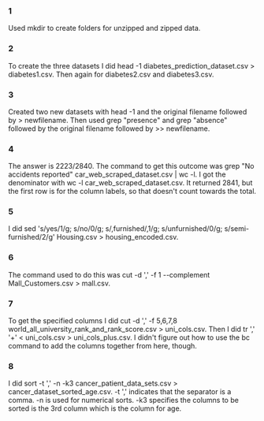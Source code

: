 ### 1

Used mkdir to create folders for unzipped and zipped data.

### 2

To create the three datasets I did head -1 diabetes_prediction_dataset.csv > diabetes1.csv. 
Then again for diabetes2.csv and diabetes3.csv.

### 3

Created two new datasets with head -1 and the original filename followed by > newfilename. Then 
used grep "presence" and grep "absence" followed by the original filename followed by >> 
newfilename.

### 4

The answer is 2223/2840. The command to get this outcome was grep "No accidents reported" 
car_web_scraped_dataset.csv | wc -l. I got the denominator with wc -l car_web_scraped_dataset.csv. 
It returned 2841, but the first row is for the column labels, so that doesn't count towards the 
total.

### 5

I did sed 's/yes/1/g; s/no/0/g; s/,furnished/,1/g; s/unfurnished/0/g; s/semi-furnished/2/g' 
Housing.csv > housing_encoded.csv.

### 6

The command used to do this was cut -d ',' -f 1 --complement Mall_Customers.csv > mall.csv.

### 7

To get the specified columns I did cut -d ',' -f 5,6,7,8 
world_all_university_rank_and_rank_score.csv > uni_cols.csv. Then I did tr ',' '+' < uni_cols.csv > 
uni_cols_plus.csv. I didn't figure out how to use the bc command to add the columns together from 
here, though.

### 8

I did sort -t ',' -n -k3 cancer_patient_data_sets.csv > cancer_dataset_sorted_age.csv. -t ',' 
indicates that the separator is a comma. -n is used for numerical sorts. -k3 specifies 
the columns to be sorted is the 3rd column which is the column for age.
